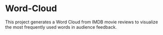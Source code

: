 # Word-Cloud
This project generates a Word Cloud from IMDB movie reviews to visualize the most frequently used words in audience feedback.
